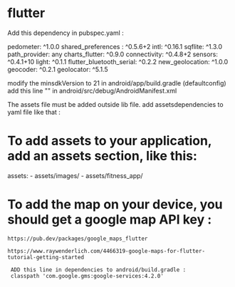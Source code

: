 # flutter

Add this dependency in pubspec.yaml : 

  pedometer: ^1.0.0 
  shared_preferences : ^0.5.6+2 
  intl: ^0.16.1 
  sqflite: ^1.3.0 
  path_provider: any
  charts_flutter: ^0.9.0
  connectivity: ^0.4.8+2
  sensors: ^0.4.1+10
  light: ^0.1.1
  flutter_bluetooth_serial: ^0.2.2
  new_geolocation: ^1.0.0
  geocoder: ^0.2.1
  geolocator: ^5.1.5


modify the minsdkVersion to 21 in android/app/build.gradle (defaultconfig)
add this line "<uses-sdk android:minSdkVersion="21"/>" in android/src/debug/AndroidManifest.xml


The assets file must be added outside lib file.
add assetsdependencies to yaml file like that :


  # To add assets to your application, add an assets section, like this:
  assets:
    - assets/images/
    - assets/fitness_app/
    
  #  To add the map on your device, you should get a google map API key : 
    https://pub.dev/packages/google_maps_flutter	
    
    https://www.raywenderlich.com/4466319-google-maps-for-flutter-tutorial-getting-started	 
    
     ADD this line in dependencies to android/build.gradle : 	    
     classpath 'com.google.gms:google-services:4.2.0'

